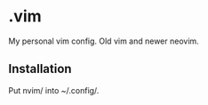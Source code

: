 
.vim
====

My personal vim config. Old vim and newer neovim.

Installation
------------


Put nvim/ into ~/.config/.
